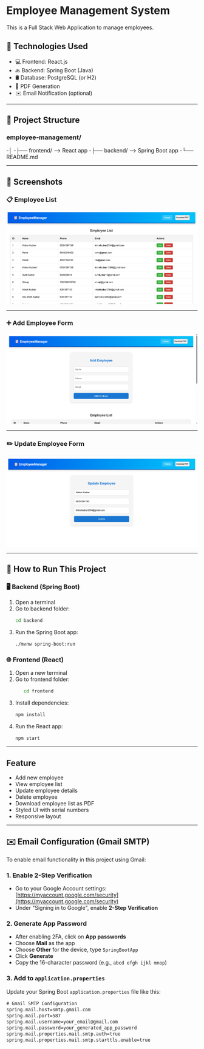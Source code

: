 # Employee Management System

This is a Full Stack Web Application to manage employees.

## 🔧 Technologies Used

- 💻 Frontend: React.js
- 🔙 Backend: Spring Boot (Java)
- 🛢️ Database: PostgreSQL (or H2)
- 📄 PDF Generation
- ✉️ Email Notification (optional)

---

## 📁 Project Structure

### employee-management/
-│
-├── frontend/ --> React app
-├── backend/ --> Spring Boot app
-└── README.md


---

## 📸 Screenshots

### 📋 Employee List
![Employee List](images/employee-list.png)

---

### ➕ Add Employee Form
![Add Employee Form](images/add-employee-form.png)

---

### ✏️ Update Employee Form
![Update Employee Form](images/update-employee-form.png)

---

## 🚀 How to Run This Project

### 🖥️ Backend (Spring Boot)
1. Open a terminal
2. Go to backend folder:
   ```bash
   cd backend
3. Run the Spring Boot app:
   ```bash
   ./mvnw spring-boot:run

### 🌐 Frontend (React)
1. Open a new terminal
2. Go to frontend folder:
   ```bash
      cd frontend
3. Install dependencies:
   ```bash
   npm install

4. Run the React app:
   ```bash
   npm start

---

## Feature
- Add new employee
- View employee list
- Update employee details
- Delete employee
- Download employee list as PDF
- Styled UI with serial numbers
- Responsive layout

---

## ✉️ Email Configuration (Gmail SMTP)

To enable email functionality in this project using Gmail:

### 1. Enable 2-Step Verification
- Go to your Google Account settings: [https://myaccount.google.com/security](https://myaccount.google.com/security)
- Under "Signing in to Google", enable **2-Step Verification**

### 2. Generate App Password
- After enabling 2FA, click on **App passwords**
- Choose **Mail** as the app
- Choose **Other** for the device, type `SpringBootApp`
- Click **Generate**
- Copy the 16-character password (e.g., `abcd efgh ijkl mnop`)

### 3. Add to `application.properties`

Update your Spring Boot `application.properties` file like this:

```properties
# Gmail SMTP Configuration
spring.mail.host=smtp.gmail.com
spring.mail.port=587
spring.mail.username=your_email@gmail.com
spring.mail.password=your_generated_app_password
spring.mail.properties.mail.smtp.auth=true
spring.mail.properties.mail.smtp.starttls.enable=true



